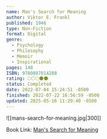 ```yaml
---
name: Man's Search for Meaning
author: Viktor E. Frankl
published: 1946
type: Non-Fiction
format: Digital
genre:
  - Psychology
  - Philosophy
  - Memoir
  - Inspirational
pages: 148
ISBN: 9780807014288
rating: 🌕🌕🌕🌑🌑
status: Completed
date: 2022-07-04 15:24:51 -0500
finished: 2022-07-22 16:56:59 -0500
updated: 2025-05-16 11:29:40 -0500
---
```


![[mans-search-for-meaning.jpg|300]]

Book Link: [Man's Search for Meaning](https://www.goodreads.com/book/show/4069.Man_s_Search_for_Meaning)
